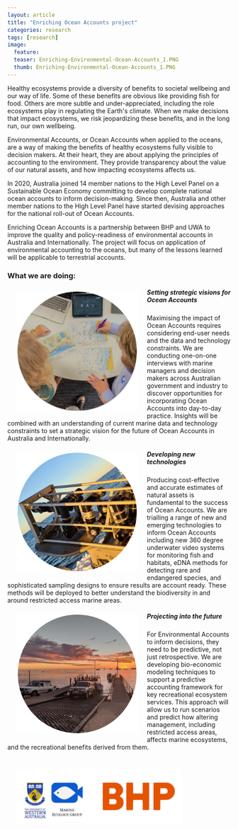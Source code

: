 ```yaml
---
layout: article
title: "Enriching Ocean Accounts project"
categories: research 
tags: [research]
image:
  feature: 
  teaser: Enriching-Environmental-Ocean-Accounts_1.PNG
  thumb: Enriching-Environmental-Ocean-Accounts_1.PNG
---
```

Healthy ecosystems provide a diversity of benefits to societal wellbeing and our way of life. Some of these benefits are obvious like providing fish for food. Others are more subtle and under-appreciated, including the role ecosystems play in regulating the Earth's climate. When we make decisions that impact ecosystems, we risk jeopardizing these benefits, and in the long run, our own wellbeing. 

Environmental Accounts, or Ocean Accounts when applied to the oceans, are a way of making the benefits of healthy ecosystems fully visible to decision makers. At their heart, they are about applying the principles of accounting to the environment. They provide transparency about the value of our natural assets, and how impacting ecosystems affects us.   

In 2020, Australia joined 14 member nations to the High Level Panel on a Sustainable Ocean Economy committing to develop complete national ocean accounts to inform decision-making. Since then, Australia and other member nations to the High Level Panel have started devising approaches for the national roll-out of Ocean Accounts.  

Enriching Ocean Accounts is a partnership between BHP and UWA to improve the quality and policy-readiness of environmental accounts in Australia and Internationally. The project will focus on application of environmental accounting to the oceans, but many of the lessons learned will be applicable to terrestrial accounts. 

<h3>What we are doing:</h3>

<img src='/images/Enriching-Environmental-Ocean-Accounts_1.PNG' align='left' width="275" hspace="20" vspace="10">
<h5>Setting strategic visions for Ocean Accounts</h5>

Maximising the impact of Ocean Accounts requires considering  end-user needs and the data and technology constraints. We are conducting one-on-one interviews with marine managers and decision makers across Australian government and industry to discover opportunities for incorporating Ocean Accounts into  day-to-day practice. Insights will be combined with an understanding of current marine data and technology constraints to set a strategic vision for the future of Ocean Accounts in Australia and Internationally.

<img src='/images/Enriching-Environmental-Ocean-Accounts_2.PNG' align='left' width="275" hspace="20" vspace="10">
<h5>Developing new technologies</h5>

Producing cost-effective and accurate estimates of natural assets is fundamental to the success of Ocean Accounts. We are trialling a range of new and emerging technologies to inform Ocean Accounts including new 360 degree underwater video systems for monitoring fish and habitats, eDNA methods for detecting rare and endangered species, and sophisticated sampling designs to ensure results are account ready. These methods will be deployed to better understand the biodiversity in and around restricted access marine areas.

<img src='/images/Enriching-Environmental-Ocean-Accounts_3.PNG' align='left' width="275" hspace="20" vspace="10">
<h5>Projecting into the future</h5>

For Environmental Accounts to inform decisions, they need to be predictive, not just retrospective. We are developing bio-economic modeling techniques to support a predictive accounting framework for key recreational ecosystem services. This approach will allow us to run scenarios and predict how altering management, including restricted access areas, affects marine ecosystems, and the recreational benefits derived from them.

<br>

<img src='/images/Enriching-Environmental-Ocean-Accounts_logo.png' align='centre' width="375" hspace="20" vspace="10">
